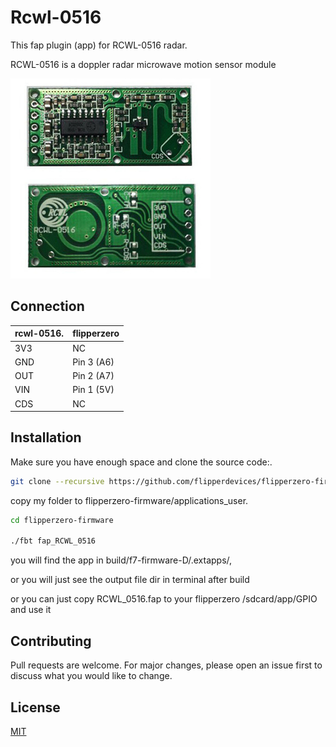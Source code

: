 # Rcwl-0516

This fap plugin (app) for RCWL-0516 radar.

RCWL-0516 is a doppler radar microwave motion sensor module

![RCWL-0516 board](./images/RCWL-0516-board.jpg)

## Connection

| rcwl-0516. | flipperzero |
| --- | --- |
| 3V3 | NC |
| GND | Pin 3 (A6) |
| OUT | Pin 2 (A7) |
| VIN | Pin 1 (5V) |
| CDS | NC |

## Installation

Make sure you have enough space and clone the source code:.

```bash
git clone --recursive https://github.com/flipperdevices/flipperzero-firmware.git
```

copy my folder to flipperzero-firmware/applications_user.

```bash
cd flipperzero-firmware

./fbt fap_RCWL_0516
```

you will find the app in build/f7-firmware-D/.extapps/,

or you will just see the output file dir in terminal after build

or you can just copy RCWL_0516.fap to your flipperzero /sdcard/app/GPIO and use it

## Contributing

Pull requests are welcome. For major changes, please open an issue first
to discuss what you would like to change.

## License

[MIT](https://choosealicense.com/licenses/mit/)
